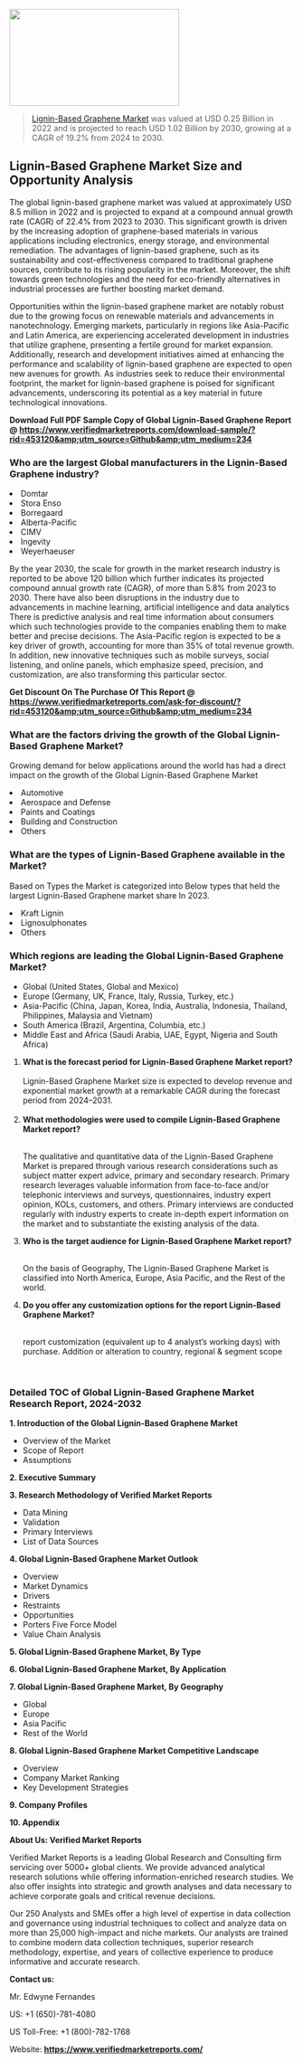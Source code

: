 <img src="https://ffe5etoiles.com/wp-content/uploads/2024/12/MST1-300x171.png" alt="" width="300" height="171" class="alignnone size-medium wp-image-20088" /><blockquote><p><p><a href="https://www.verifiedmarketreports.com/download-sample/?rid=453120&utm_source=Github&utm_medium=234" target="_blank">Lignin-Based Graphene Market</a> was valued at USD 0.25 Billion in 2022 and is projected to reach USD 1.02 Billion by 2030, growing at a CAGR of 19.2% from 2024 to 2030.</p></blockquote><p><h2>Lignin-Based Graphene Market Size and Opportunity Analysis</h2> <p>The global lignin-based graphene market was valued at approximately USD 8.5 million in 2022 and is projected to expand at a compound annual growth rate (CAGR) of 22.4% from 2023 to 2030. This significant growth is driven by the increasing adoption of graphene-based materials in various applications including electronics, energy storage, and environmental remediation. The advantages of lignin-based graphene, such as its sustainability and cost-effectiveness compared to traditional graphene sources, contribute to its rising popularity in the market. Moreover, the shift towards green technologies and the need for eco-friendly alternatives in industrial processes are further boosting market demand.</p> <p>Opportunities within the lignin-based graphene market are notably robust due to the growing focus on renewable materials and advancements in nanotechnology. Emerging markets, particularly in regions like Asia-Pacific and Latin America, are experiencing accelerated development in industries that utilize graphene, presenting a fertile ground for market expansion. Additionally, research and development initiatives aimed at enhancing the performance and scalability of lignin-based graphene are expected to open new avenues for growth. As industries seek to reduce their environmental footprint, the market for lignin-based graphene is poised for significant advancements, underscoring its potential as a key material in future technological innovations.</p> </p><p class=""><strong>Download Full PDF Sample Copy of Global Lignin-Based Graphene Report @ <a href="https://www.verifiedmarketreports.com/download-sample/?rid=453120&amp;utm_source=Github&amp;utm_medium=234" target="_blank">https://www.verifiedmarketreports.com/download-sample/?rid=453120&amp;utm_source=Github&amp;utm_medium=234</a></strong></p><h3 id="" class="">Who are the largest Global manufacturers in the Lignin-Based Graphene industry?</h3><p><li>Domtar</li><li> Stora Enso</li><li> Borregaard</li><li> Alberta-Pacific</li><li> CIMV</li><li> Ingevity</li><li> Weyerhaeuser</li></p><div class=""><div class="" dir="" data-message-author-role="" data-message-id="" data-message-model-slug=""><div class=""><div class=""><div class=""><div class="" dir="" data-message-author-role="" data-message-id="" data-message-model-slug=""><div class=""><div class=""><p>By the year 2030, the scale for growth in the market research industry is reported to be above 120 billion which further indicates its projected compound annual growth rate (CAGR), of more than 5.8% from 2023 to 2030. There have also been disruptions in the industry due to advancements in machine learning, artificial intelligence and data analytics There is predictive analysis and real time information about consumers which such technologies provide to the companies enabling them to make better and precise decisions. The Asia-Pacific region is expected to be a key driver of growth, accounting for more than 35% of total revenue growth. In addition, new innovative techniques such as mobile surveys, social listening, and online panels, which emphasize speed, precision, and customization, are also transforming this particular sector.</p><p><strong>Get Discount On The Purchase Of This Report @&nbsp; <a href="https://www.verifiedmarketreports.com/ask-for-discount/?rid=453120&amp;utm_source=Github&amp;utm_medium=234" target="_blank">https://www.verifiedmarketreports.com/ask-for-discount/?rid=453120&amp;utm_source=Github&amp;utm_medium=234</a></strong></p></div></div></div></div></div></div></div></div><h3 id="" class="">What are the factors driving the growth of the Global Lignin-Based Graphene Market?</h3><p id="" class="">Growing demand for below applications around the world has had a direct impact on the growth of the Global Lignin-Based Graphene Market</p><p id="" class=""><li>Automotive</li><li> Aerospace and Defense</li><li> Paints and Coatings</li><li> Building and Construction</li><li> Others</li></p><h3 id="" class="">What are the types of Lignin-Based Graphene available in the Market?</h3><p id="" class="">Based on Types the Market is categorized into Below types that held the largest Lignin-Based Graphene market share In 2023.</p><p id="" class=""><li>Kraft Lignin</li><li> Lignosulphonates</li><li> Others</li></p><h3 id="" class="">Which regions are leading the Global Lignin-Based Graphene Market?</h3><ul><li>Global (United States, Global and Mexico)</li><li>Europe (Germany, UK, France, Italy, Russia, Turkey, etc.)</li><li>Asia-Pacific (China, Japan, Korea, India, Australia, Indonesia, Thailand, Philippines, Malaysia and Vietnam)</li><li>South America (Brazil, Argentina, Columbia, etc.)</li><li>Middle East and Africa (Saudi Arabia, UAE, Egypt, Nigeria and South Africa)</li></ul><p><ol><li><strong>What is the forecast period for Lignin-Based Graphene Market report?<br /></strong><br /><span data-sheets-root="1" data-sheets-value="{&quot;1&quot;:2,&quot;2&quot;:&quot;XXXX size is expected to develop revenue and exponential market growth at a remarkable CAGR during the forecast period from 2024&ndash;2030.&quot;}" data-sheets-userformat="{&quot;2&quot;:12674,&quot;4&quot;:{&quot;1&quot;:2,&quot;2&quot;:16776960},&quot;10&quot;:2,&quot;11&quot;:0,&quot;15&quot;:&quot;Arial&quot;,&quot;16&quot;:12}">Lignin-Based Graphene Market size is expected to develop revenue and exponential market growth at a remarkable CAGR during the forecast period from 2024&ndash;2031.</span><br /><br /></li><li><strong>What methodologies were used to compile Lignin-Based Graphene Market report?<br /><br /></strong><p>The qualitative and quantitative data of the&nbsp;Lignin-Based Graphene Market is prepared through various research considerations such as subject matter expert advice, primary and secondary research. Primary research leverages valuable information from face-to-face and/or telephonic interviews and surveys, questionnaires, industry expert opinion, KOLs, customers, and others. Primary interviews are conducted regularly with industry experts to create in-depth expert information on the market and to substantiate the existing analysis of the data.&nbsp;</p></li><li><strong>Who is the target audience for Lignin-Based Graphene Market report?<br /><br /></strong><p>On the basis of Geography, The&nbsp;Lignin-Based Graphene Market is classified into North America, Europe, Asia Pacific, and the Rest of the world.</p></li><li><strong>Do you offer any customization options for the report Lignin-Based Graphene Market?<br /><br /></strong><p>report customization (equivalent up to 4 analyst&rsquo;s working days) with purchase. Addition or alteration to country, regional &amp; segment scope</p><p>&nbsp;</p></li></ol></p><h3 id="" class="">Detailed TOC of Global Lignin-Based Graphene Market Research Report, 2024-2032</h3><p id="" class=""><strong>1. Introduction of the Global Lignin-Based Graphene Market</strong></p><ul><li>Overview of the Market</li><li>Scope of Report</li><li>Assumptions</li></ul><p id="" class=""><strong>2. Executive Summary</strong></p><p id="" class=""><strong>3. Research Methodology of&nbsp;Verified Market Reports</strong></p><ul><li>Data Mining</li><li>Validation</li><li>Primary Interviews</li><li>List of Data Sources</li></ul><p id="" class=""><strong>4. Global Lignin-Based Graphene Market Outlook</strong></p><ul><li>Overview</li><li>Market Dynamics</li><li>Drivers</li><li>Restraints</li><li>Opportunities</li><li>Porters Five Force Model</li><li>Value Chain Analysis</li></ul><p id="" class=""><strong>5. Global Lignin-Based Graphene Market, By&nbsp;Type</strong></p><p id="" class=""><strong>6. Global Lignin-Based Graphene Market, By Application</strong></p><p id="" class=""><strong>7. Global Lignin-Based Graphene Market, By Geography</strong></p><ul><li>Global</li><li>Europe</li><li>Asia Pacific</li><li>Rest of the World</li></ul><p id="" class=""><strong>8. Global Lignin-Based Graphene Market Competitive Landscape</strong></p><ul><li>Overview</li><li>Company Market Ranking</li><li>Key Development Strategies</li></ul><p id="" class=""><strong>9. Company Profiles</strong></p><p id="" class=""><strong>10. Appendix</strong></p><p id="" class=""><strong>About Us: Verified Market Reports</strong></p><p id="" class="">Verified Market Reports is a leading Global Research and Consulting firm servicing over 5000+ global clients. We provide advanced analytical research solutions while offering information-enriched research studies. We also offer insights into strategic and growth analyses and data necessary to achieve corporate goals and critical revenue decisions.</p><p id="" class="">Our 250 Analysts and SMEs offer a high level of expertise in data collection and governance using industrial techniques to collect and analyze data on more than 25,000 high-impact and niche markets. Our analysts are trained to combine modern data collection techniques, superior research methodology, expertise, and years of collective experience to produce informative and accurate research.</p><p id="" class=""><strong>Contact us:</strong></p><p id="" class="">Mr. Edwyne Fernandes</p><p id="" class="">US: +1 (650)-781-4080</p><p id="" class="">US Toll-Free: +1 (800)-782-1768</p><p id="" class="">Website: <a target="" data-test-app-aware-link=""><strong>https://www.verifiedmarketreports.com/</strong></a></p>
